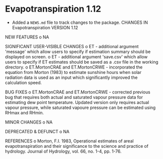 # Evapotranspiration 1.12

* Added a `NEWS.md` file to track changes to the package.
    CHANGES IN Evapotranspiration VERSION 1.12

NEW FEATURES
    o  NA
   
SIGNIFICANT USER-VISIBLE CHANGES
    o  ET - additional argument 'message' which allow users to specify if estimation summary should be displayed on screen.
    o  ET - additional argument 'save.csv' which allow users to specify if ET estimates should be saved as a .csv file in the working directory.
    o  ET.MortonCRAE and ET.MortonCRWE - incorporated the equation from Morton (1983) to estimate sunshine hours when solar radiation data is used as an input which significantly improved the calculation speed. 

BUG FIXES
    o  ET.MortonCRAE and ET.MortonCRWE - corrected previous bug that requires both actual and saturated  vapour pressure data for estimating dew point temperature. Updated version only requires actual vapour pressure, while saturated vapoure pressure can be estimated using RHmax and RHmin.

MINOR CHANGES
    o  NA
    
DEPRECATED & DEFUNCT
    o  NA
    
REFERENCES
    o  Morton, F.I. 1983, Operational estimates of areal evapotranspiration and their significance to the science and practice of hydrology. Journal of Hydrology, vol. 66, no. 1-4, pp. 1-76.
